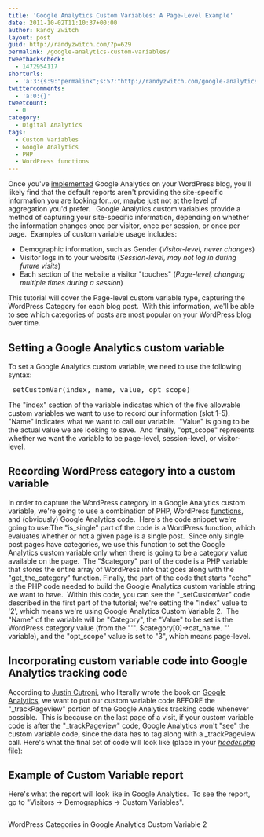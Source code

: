 ```yaml
---
title: 'Google Analytics Custom Variables: A Page-Level Example'
date: 2011-10-02T11:10:37+00:00
author: Randy Zwitch
layout: post
guid: http://randyzwitch.com/?p=629
permalink: /google-analytics-custom-variables/
tweetbackscheck:
  - 1472954117
shorturls:
  - 'a:3:{s:9:"permalink";s:57:"http://randyzwitch.com/google-analytics-custom-variables/";s:7:"tinyurl";s:26:"http://tinyurl.com/6tbhmuf";s:4:"isgd";s:19:"http://is.gd/O2gDuQ";}'
twittercomments:
  - 'a:0:{}'
tweetcount:
  - 0
category:
  - Digital Analytics
tags:
  - Custom Variables
  - Google Analytics
  - PHP
  - WordPress functions
---
```

Once you've <a title="Google Analytics for WordPress: Two Methods" href="http://randyzwitch.com/2011/08/google-analytics-for-wordpress/" target="_blank">implemented</a> Google Analytics on your WordPress blog, you'll likely find that the default reports aren't providing the site-specific information you are looking for...or, maybe just not at the level of aggregation you'd prefer.   Google Analytics custom variables provide a method of capturing your site-specific information, depending on whether the information changes once per visitor, once per session, or once per page.  Examples of custom variable usage includes:

  * Demographic information, such as Gender (_Visitor-level, never changes_)
  * Visitor logs in to your website (_Session-level, may not log in during future visits_)
  * Each section of the website a visitor "touches" (_Page-level, changing multiple times during a session_)

This tutorial will cover the Page-level custom variable type, capturing the WordPress Category for each blog post.  With this information, we'll be able to see which categories of posts are most popular on your WordPress blog over time.



## Setting a Google Analytics custom variable

To set a Google Analytics custom variable, we need to use the following syntax:

<pre>_setCustomVar(index, name, value, opt_scope)</pre>

The "index" section of the variable indicates which of the five allowable custom variables we want to use to record our information (slot 1-5).  "Name" indicates what we want to call our variable.  "Value" is going to be the actual value we are looking to save.  And finally, "opt_scope" represents whether we want the variable to be page-level, session-level, or visitor-level.





## Recording WordPress category into a custom variable

In order to capture the WordPress category in a Google Analytics custom variable, we're going to use a combination of PHP, WordPress <a title="WordPress functions" href="http://codex.wordpress.org/Function_Reference" target="_blank">functions</a>, and (obviously) Google Analytics code.  Here's the code snippet we're going to use:The "is\_single" part of the code is a WordPress function, which evaluates whether or not a given page is a single post.  Since only single post pages have categories, we use this function to set the Google Analytics custom variable only when there is going to be a category value available on the page.  The "$category" part of the code is a PHP variable that stores the entire array of WordPress info that goes along with the "get\_the\_category" function. Finally, the part of the code that starts "echo" is the PHP code needed to build the Google Analytics custom variable string we want to have.  Within this code, you can see the "\_setCustomVar" code described in the first part of the tutorial; we're setting the "Index" value to '2', which means we're using Google Analytics Custom Variable 2.  The "Name" of the variable will be "Category", the "Value" to be set is the WordPress category value (from the "'". $category[0]->cat\_name. "' variable), and the "opt\_scope" value is set to "3", which means page-level.

## Incorporating custom variable code into Google Analytics tracking code

According to <a title="More info on Google Analytics custom variables" href="http://cutroni.com/blog/2011/05/18/mastering-google-analytics-custom-variables/" target="_blank">Justin Cutroni</a>, who literally wrote the book on [Google Analytics](http://www.amazon.com/gp/product/0596158009/ref=as_li_ss_tl?ie=UTF8&tag=thefuquexpe-20&linkCode=as2&camp=217145&creative=399369&creativeASIN=0596158009), we want to put our custom variable code BEFORE the "\_trackPageview" portion of the Google Analytics tracking code whenever possible.  This is because on the last page of a visit, if your custom variable code is after the "\_trackPageview" code, Google Analytics won't "see" the custom variable code, since the data has to tag along with a _trackPageview call. Here's what the final set of code will look like (place in your <a title="Installing Google Analytics tracking code" href="http://randyzwitch.com/2011/08/google-analytics-for-wordpress/" target="_blank"><em>header.php</em></a> file):

## Example of Custom Variable report

Here's what the report will look like in Google Analytics.  To see the report, go to "Visitors -> Demographics -> Custom Variables".

<div id="attachment_695" style="width: 652px" class="wp-caption alignleft">
  <img class="size-large wp-image-695 " title="google-analytics-custom-variables" src="http://i1.wp.com/randyzwitch.com/wp-content/uploads/2011/10/google-analytics-custom-variables-1024x143.png?fit=642%2C89" alt="" srcset="http://i2.wp.com/randyzwitch.com/wp-content/uploads/2011/10/google-analytics-custom-variables.png?resize=1024%2C143 1024w, http://i2.wp.com/randyzwitch.com/wp-content/uploads/2011/10/google-analytics-custom-variables.png?resize=150%2C20 150w, http://i2.wp.com/randyzwitch.com/wp-content/uploads/2011/10/google-analytics-custom-variables.png?resize=300%2C41 300w, http://i2.wp.com/randyzwitch.com/wp-content/uploads/2011/10/google-analytics-custom-variables.png?resize=500%2C69 500w, http://i2.wp.com/randyzwitch.com/wp-content/uploads/2011/10/google-analytics-custom-variables.png?w=1181 1181w" sizes="(max-width: 642px) 100vw, 642px" data-recalc-dims="1" />

  <p class="wp-caption-text">
    WordPress Categories in Google Analytics Custom Variable 2
  </p>
</div>

&nbsp;

&nbsp;

&nbsp;

&nbsp;

&nbsp;

&nbsp;
